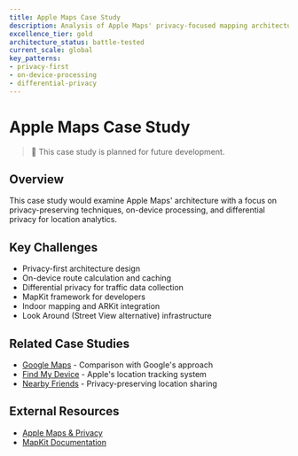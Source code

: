 ```yaml
---
title: Apple Maps Case Study
description: Analysis of Apple Maps' privacy-focused mapping architecture
excellence_tier: gold
architecture_status: battle-tested
current_scale: global
key_patterns:
- privacy-first
- on-device-processing
- differential-privacy
---
```


# Apple Maps Case Study

> 🚧 This case study is planned for future development.

## Overview
This case study would examine Apple Maps' architecture with a focus on privacy-preserving techniques, on-device processing, and differential privacy for location analytics.

## Key Challenges
- Privacy-first architecture design
- On-device route calculation and caching
- Differential privacy for traffic data collection
- MapKit framework for developers
- Indoor mapping and ARKit integration
- Look Around (Street View alternative) infrastructure

## Related Case Studies
- [Google Maps](/architects-handbook/case-studies/location-services/google-maps/) - Comparison with Google's approach
- [Find My Device](/architects-handbook/case-studies/location-services/find-my-device/) - Apple's location tracking system
- [Nearby Friends](nearby-friends.md.md) - Privacy-preserving location sharing

## External Resources
- [Apple Maps & Privacy](https://www.apple.com/privacy/docs/Maps_and_Privacy_Overview.pdf)
- [MapKit Documentation](https://developer.apple.com/documentation/mapkit/)